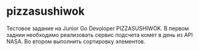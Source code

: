 # pizzasushiwok

Тестовое задание на Junior Go Devoloper PIZZASUSHIWOK. В первом заднии необходимо реализовать сервис подсчета комет в день из API NASA. Во втором выполнить сортировку элементов.
